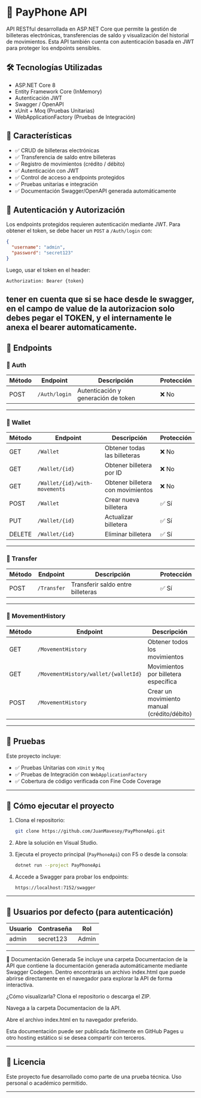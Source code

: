 # 📱 PayPhone API

API RESTful desarrollada en ASP.NET Core que permite la gestión de billeteras electrónicas, transferencias de saldo y visualización del historial de movimientos. Esta API también cuenta con autenticación basada en JWT para proteger los endpoints sensibles.

## 🛠️ Tecnologías Utilizadas

- ASP.NET Core 8
- Entity Framework Core (InMemory)
- Autenticación JWT
- Swagger / OpenAPI
- xUnit + Moq (Pruebas Unitarias)
- WebApplicationFactory (Pruebas de Integración)

## 📌 Características

- ✅ CRUD de billeteras electrónicas
- ✅ Transferencia de saldo entre billeteras
- ✅ Registro de movimientos (crédito / débito)
- ✅ Autenticación con JWT
- ✅ Control de acceso a endpoints protegidos
- ✅ Pruebas unitarias e integración
- ✅ Documentación Swagger/OpenAPI generada automáticamente

## 🔐 Autenticación y Autorización

Los endpoints protegidos requieren autenticación mediante JWT. Para obtener el token, se debe hacer un `POST` a `/Auth/login` con:

```json
{
  "username": "admin",
  "password": "secret123"
}
```

Luego, usar el token en el header:

```
Authorization: Bearer {token}
```
tener en cuenta que si se hace desde le swagger, en el campo de value de la autorizacion solo debes pegar el TOKEN, y el internamente le anexa el bearer automaticamente.
---

## 📂 Endpoints

### 🧾 Auth

| Método | Endpoint        | Descripción                         | Protección |
|--------|------------------|-------------------------------------|------------|
| POST   | `/Auth/login`    | Autenticación y generación de token | ❌ No      |

---

### 👛 Wallet

| Método | Endpoint                       | Descripción                             | Protección |
|--------|---------------------------------|-----------------------------------------|------------|
| GET    | `/Wallet`                      | Obtener todas las billeteras            | ❌ No     |
| GET    | `/Wallet/{id}`                 | Obtener billetera por ID                | ❌ No     |
| GET    | `/Wallet/{id}/with-movements`  | Obtener billetera con movimientos       | ❌ No     |
| POST   | `/Wallet`                      | Crear nueva billetera                   | ✅ Sí      |
| PUT    | `/Wallet/{id}`                 | Actualizar billetera                    | ✅ Sí      |
| DELETE | `/Wallet/{id}`                 | Eliminar billetera                      | ✅ Sí      |

---

### 💸 Transfer

| Método | Endpoint     | Descripción                               | Protección |
|--------|--------------|-------------------------------------------|------------|
| POST   | `/Transfer`  | Transferir saldo entre billeteras         | ✅ Sí      |

---

### 📑 MovementHistory

| Método | Endpoint                               | Descripción                                  | Protección |
|--------|-----------------------------------------|----------------------------------------------|------------|
| GET    | `/MovementHistory`                     | Obtener todos los movimientos                | ❌ No      |
| GET    | `/MovementHistory/wallet/{walletId}`   | Movimientos por billetera específica         | ❌ No      |
| POST   | `/MovementHistory`                     | Crear un movimiento manual (crédito/débito) | ✅ Sí      |

---

## 🧪 Pruebas

Este proyecto incluye:

- ✅ Pruebas Unitarias con `xUnit` y `Moq`
- ✅ Pruebas de Integración con `WebApplicationFactory`
- ✅ Cobertura de código verificada con Fine Code Coverage

---

## 🚀 Cómo ejecutar el proyecto

1. Clona el repositorio:
   ```bash
   git clone https://github.com/JuanMavesoy/PayPhoneApi.git
   ```

2. Abre la solución en Visual Studio.

3. Ejecuta el proyecto principal (`PayPhoneApi`) con F5 o desde la consola:
   ```bash
   dotnet run --project PayPhoneApi
   ```

4. Accede a Swagger para probar los endpoints:
   ```
   https://localhost:7152/swagger
   ```

---

## 📌 Usuarios por defecto (para autenticación)

| Usuario | Contraseña   | Rol   |
|---------|--------------|-------|
| admin   | secret123    | Admin |

---

📄 Documentación Generada
Se incluye una carpeta Documentacion de la API que contiene la documentación generada automáticamente mediante Swagger Codegen. Dentro encontrarás un archivo index.html que puede abrirse directamente en el navegador para explorar la API de forma interactiva.

¿Cómo visualizarla?
Clona el repositorio o descarga el ZIP.

Navega a la carpeta Documentacion de la API.

Abre el archivo index.html en tu navegador preferido.

Esta documentación puede ser publicada fácilmente en GitHub Pages u otro hosting estático si se desea compartir con terceros.

---

## 🧾 Licencia

Este proyecto fue desarrollado como parte de una prueba técnica. Uso personal o académico permitido.

---
